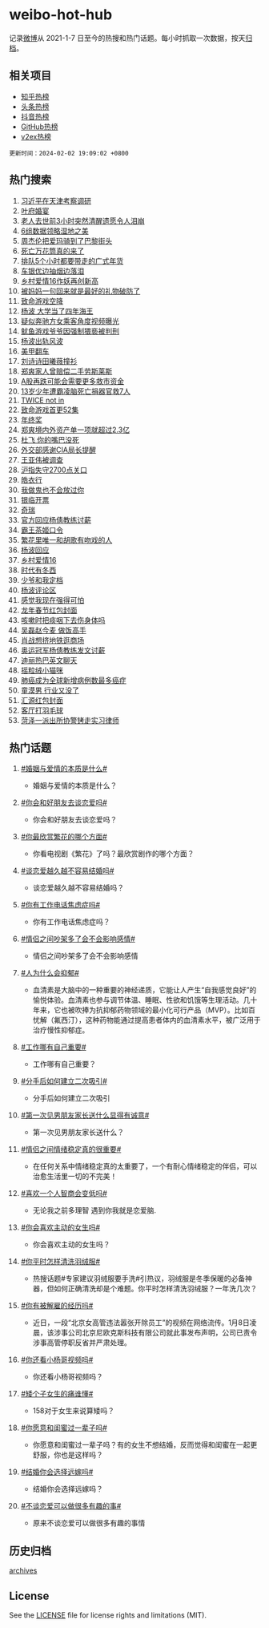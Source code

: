 # weibo-hot-hub

记录[微博](https://www.weibo.com)从 2021-1-7 日至今的热搜和热门话题。每小时抓取一次数据，按天[归档](archives)。

## 相关项目

- [知乎热榜](https://github.com/lonnyzhang423/zhihu-hot-hub)
- [头条热榜](https://github.com/lonnyzhang423/toutiao-hot-hub)
- [抖音热榜](https://github.com/lonnyzhang423/douyin-hot-hub)
- [GitHub热榜](https://github.com/lonnyzhang423/github-hot-hub)
- [v2ex热榜](https://github.com/lonnyzhang423/v2ex-hot-hub)


`更新时间：2024-02-02 19:09:02 +0800`

## 热门搜索

1. [习近平在天津考察调研](https://m.weibo.cn/search?containerid=100103type%3D1%26t%3D10%26q%3D%23%E4%B9%A0%E8%BF%91%E5%B9%B3%E5%9C%A8%E5%A4%A9%E6%B4%A5%E8%80%83%E5%AF%9F%E8%B0%83%E7%A0%94%23&stream_entry_id=51&isnewpage=1&extparam=seat%3D1%26filter_type%3Drealtimehot%26pos%3D0%26stream_entry_id%3D51%26cate%3D10103%26q%3D%2523%25E4%25B9%25A0%25E8%25BF%2591%25E5%25B9%25B3%25E5%259C%25A8%25E5%25A4%25A9%25E6%25B4%25A5%25E8%2580%2583%25E5%25AF%259F%25E8%25B0%2583%25E7%25A0%2594%2523%26dgr%3D0%26c_type%3D51%26display_time%3D1706872141%26pre_seqid%3D1706872141395028603132)
1. [叶府婚宴](https://m.weibo.cn/search?containerid=100103type%3D1%26t%3D10%26q%3D%E5%8F%B6%E5%BA%9C%E5%A9%9A%E5%AE%B4&stream_entry_id=31&isnewpage=1&extparam=seat%3D1%26filter_type%3Drealtimehot%26cate%3D5001%26stream_entry_id%3D31%26lcate%3D5001%26pos%3D0%26flag%3D1%26c_type%3D31%26band_rank%3D1%26q%3D%25E5%258F%25B6%25E5%25BA%259C%25E5%25A9%259A%25E5%25AE%25B4%26dgr%3D0%26realpos%3D1%26display_time%3D1706872141%26pre_seqid%3D1706872141395028603132)
1. [老人去世前3小时突然清醒遗愿令人泪崩](https://m.weibo.cn/search?containerid=100103type%3D1%26t%3D10%26q%3D%23%E8%80%81%E4%BA%BA%E5%8E%BB%E4%B8%96%E5%89%8D3%E5%B0%8F%E6%97%B6%E7%AA%81%E7%84%B6%E6%B8%85%E9%86%92%E9%81%97%E6%84%BF%E4%BB%A4%E4%BA%BA%E6%B3%AA%E5%B4%A9%23&stream_entry_id=31&isnewpage=1&extparam=seat%3D1%26filter_type%3Drealtimehot%26cate%3D5001%26stream_entry_id%3D31%26lcate%3D5001%26pos%3D1%26flag%3D32768%26c_type%3D31%26band_rank%3D2%26q%3D%2523%25E8%2580%2581%25E4%25BA%25BA%25E5%258E%25BB%25E4%25B8%2596%25E5%2589%258D3%25E5%25B0%258F%25E6%2597%25B6%25E7%25AA%2581%25E7%2584%25B6%25E6%25B8%2585%25E9%2586%2592%25E9%2581%2597%25E6%2584%25BF%25E4%25BB%25A4%25E4%25BA%25BA%25E6%25B3%25AA%25E5%25B4%25A9%2523%26dgr%3D0%26realpos%3D2%26display_time%3D1706872141%26pre_seqid%3D1706872141395028603132)
1. [6组数据领略湿地之美](https://m.weibo.cn/search?containerid=100103type%3D1%26t%3D10%26q%3D%236%E7%BB%84%E6%95%B0%E6%8D%AE%E9%A2%86%E7%95%A5%E6%B9%BF%E5%9C%B0%E4%B9%8B%E7%BE%8E%23&stream_entry_id=31&isnewpage=1&extparam=seat%3D1%26filter_type%3Drealtimehot%26cate%3D5001%26stream_entry_id%3D31%26lcate%3D5001%26pos%3D2%26flag%3D0%26c_type%3D31%26band_rank%3D3%26q%3D%25236%25E7%25BB%2584%25E6%2595%25B0%25E6%258D%25AE%25E9%25A2%2586%25E7%2595%25A5%25E6%25B9%25BF%25E5%259C%25B0%25E4%25B9%258B%25E7%25BE%258E%2523%26dgr%3D0%26realpos%3D3%26display_time%3D1706872141%26pre_seqid%3D1706872141395028603132)
1. [周杰伦把爱玛骑到了巴黎街头](https://m.weibo.cn/search?containerid=100103type%3D1%26t%3D10%26q%3D%23%E5%91%A8%E6%9D%B0%E4%BC%A6%E6%8A%8A%E7%88%B1%E7%8E%9B%E9%AA%91%E5%88%B0%E4%BA%86%E5%B7%B4%E9%BB%8E%E8%A1%97%E5%A4%B4%23&stream_entry_id=31&isnewpage=1&extparam=seat%3D1%26adid%3D222176%26topic_ad%3D1%26cate%3D5001%26is_ad_pos%3D1%26stream_entry_id%3D31%26lcate%3D5001%26pos%3D3%26filter_type%3Drealtimehot%26band_rank%3D4%26q%3D%2523%25E5%2591%25A8%25E6%259D%25B0%25E4%25BC%25A6%25E6%258A%258A%25E7%2588%25B1%25E7%258E%259B%25E9%25AA%2591%25E5%2588%25B0%25E4%25BA%2586%25E5%25B7%25B4%25E9%25BB%258E%25E8%25A1%2597%25E5%25A4%25B4%2523%26dgr%3D0%26c_type%3D31%26display_time%3D1706872141%26pre_seqid%3D1706872141395028603132)
1. [死亡万花筒真的来了](https://m.weibo.cn/search?containerid=100103type%3D1%26t%3D10%26q%3D%23%E6%AD%BB%E4%BA%A1%E4%B8%87%E8%8A%B1%E7%AD%92%E7%9C%9F%E7%9A%84%E6%9D%A5%E4%BA%86%23&stream_entry_id=31&isnewpage=1&extparam=seat%3D1%26filter_type%3Drealtimehot%26cate%3D5001%26stream_entry_id%3D31%26lcate%3D5001%26pos%3D4%26flag%3D1%26c_type%3D31%26band_rank%3D4%26q%3D%2523%25E6%25AD%25BB%25E4%25BA%25A1%25E4%25B8%2587%25E8%258A%25B1%25E7%25AD%2592%25E7%259C%259F%25E7%259A%2584%25E6%259D%25A5%25E4%25BA%2586%2523%26dgr%3D0%26realpos%3D4%26display_time%3D1706872141%26pre_seqid%3D1706872141395028603132)
1. [排队5个小时都要带走的广式年货](https://m.weibo.cn/search?containerid=100103type%3D1%26t%3D10%26q%3D%23%E6%8E%92%E9%98%9F5%E4%B8%AA%E5%B0%8F%E6%97%B6%E9%83%BD%E8%A6%81%E5%B8%A6%E8%B5%B0%E7%9A%84%E5%B9%BF%E5%BC%8F%E5%B9%B4%E8%B4%A7%23&stream_entry_id=31&isnewpage=1&extparam=seat%3D1%26filter_type%3Drealtimehot%26cate%3D5001%26stream_entry_id%3D31%26lcate%3D5001%26pos%3D5%26flag%3D32768%26c_type%3D31%26band_rank%3D5%26q%3D%2523%25E6%258E%2592%25E9%2598%259F5%25E4%25B8%25AA%25E5%25B0%258F%25E6%2597%25B6%25E9%2583%25BD%25E8%25A6%2581%25E5%25B8%25A6%25E8%25B5%25B0%25E7%259A%2584%25E5%25B9%25BF%25E5%25BC%258F%25E5%25B9%25B4%25E8%25B4%25A7%2523%26dgr%3D0%26realpos%3D5%26display_time%3D1706872141%26pre_seqid%3D1706872141395028603132)
1. [车银优边抽烟边落泪](https://m.weibo.cn/search?containerid=100103type%3D1%26t%3D10%26q%3D%23%E8%BD%A6%E9%93%B6%E4%BC%98%E8%BE%B9%E6%8A%BD%E7%83%9F%E8%BE%B9%E8%90%BD%E6%B3%AA%23&stream_entry_id=31&isnewpage=1&extparam=seat%3D1%26filter_type%3Drealtimehot%26cate%3D5001%26stream_entry_id%3D31%26lcate%3D5001%26pos%3D6%26flag%3D2%26c_type%3D31%26band_rank%3D6%26q%3D%2523%25E8%25BD%25A6%25E9%2593%25B6%25E4%25BC%2598%25E8%25BE%25B9%25E6%258A%25BD%25E7%2583%259F%25E8%25BE%25B9%25E8%2590%25BD%25E6%25B3%25AA%2523%26dgr%3D0%26realpos%3D6%26display_time%3D1706872141%26pre_seqid%3D1706872141395028603132)
1. [乡村爱情16作妖再创新高](https://m.weibo.cn/search?containerid=100103type%3D1%26t%3D10%26q%3D%23%E4%B9%A1%E6%9D%91%E7%88%B1%E6%83%8516%E4%BD%9C%E5%A6%96%E5%86%8D%E5%88%9B%E6%96%B0%E9%AB%98%23&stream_entry_id=31&isnewpage=1&extparam=seat%3D1%26adid%3D222067%26topic_ad%3D1%26cate%3D5001%26is_ad_pos%3D1%26stream_entry_id%3D31%26lcate%3D5001%26pos%3D7%26filter_type%3Drealtimehot%26band_rank%3D7%26q%3D%2523%25E4%25B9%25A1%25E6%259D%2591%25E7%2588%25B1%25E6%2583%258516%25E4%25BD%259C%25E5%25A6%2596%25E5%2586%258D%25E5%2588%259B%25E6%2596%25B0%25E9%25AB%2598%2523%26dgr%3D0%26c_type%3D31%26display_time%3D1706872141%26pre_seqid%3D1706872141395028603132)
1. [被妈妈一句回来就是最好的礼物破防了](https://m.weibo.cn/search?containerid=100103type%3D1%26t%3D10%26q%3D%23%E8%A2%AB%E5%A6%88%E5%A6%88%E4%B8%80%E5%8F%A5%E5%9B%9E%E6%9D%A5%E5%B0%B1%E6%98%AF%E6%9C%80%E5%A5%BD%E7%9A%84%E7%A4%BC%E7%89%A9%E7%A0%B4%E9%98%B2%E4%BA%86%23&stream_entry_id=31&isnewpage=1&extparam=seat%3D1%26filter_type%3Drealtimehot%26cate%3D5001%26stream_entry_id%3D31%26lcate%3D5001%26pos%3D8%26flag%3D32768%26c_type%3D31%26band_rank%3D7%26q%3D%2523%25E8%25A2%25AB%25E5%25A6%2588%25E5%25A6%2588%25E4%25B8%2580%25E5%258F%25A5%25E5%259B%259E%25E6%259D%25A5%25E5%25B0%25B1%25E6%2598%25AF%25E6%259C%2580%25E5%25A5%25BD%25E7%259A%2584%25E7%25A4%25BC%25E7%2589%25A9%25E7%25A0%25B4%25E9%2598%25B2%25E4%25BA%2586%2523%26dgr%3D0%26realpos%3D7%26display_time%3D1706872141%26pre_seqid%3D1706872141395028603132)
1. [致命游戏空降](https://m.weibo.cn/search?containerid=100103type%3D1%26t%3D10%26q%3D%23%E8%87%B4%E5%91%BD%E6%B8%B8%E6%88%8F%E7%A9%BA%E9%99%8D%23&stream_entry_id=31&isnewpage=1&extparam=seat%3D1%26filter_type%3Drealtimehot%26cate%3D5001%26stream_entry_id%3D31%26lcate%3D5001%26pos%3D9%26flag%3D1%26c_type%3D31%26band_rank%3D8%26q%3D%2523%25E8%2587%25B4%25E5%2591%25BD%25E6%25B8%25B8%25E6%2588%258F%25E7%25A9%25BA%25E9%2599%258D%2523%26dgr%3D0%26realpos%3D8%26display_time%3D1706872141%26pre_seqid%3D1706872141395028603132)
1. [杨波 大学当了四年海王](https://m.weibo.cn/search?containerid=100103type%3D1%26t%3D10%26q%3D%E6%9D%A8%E6%B3%A2+%E5%A4%A7%E5%AD%A6%E5%BD%93%E4%BA%86%E5%9B%9B%E5%B9%B4%E6%B5%B7%E7%8E%8B&stream_entry_id=31&isnewpage=1&extparam=seat%3D1%26filter_type%3Drealtimehot%26cate%3D5001%26stream_entry_id%3D31%26lcate%3D5001%26pos%3D10%26flag%3D2%26c_type%3D31%26band_rank%3D9%26q%3D%25E6%259D%25A8%25E6%25B3%25A2%2520%25E5%25A4%25A7%25E5%25AD%25A6%25E5%25BD%2593%25E4%25BA%2586%25E5%259B%259B%25E5%25B9%25B4%25E6%25B5%25B7%25E7%258E%258B%26dgr%3D0%26realpos%3D9%26display_time%3D1706872141%26pre_seqid%3D1706872141395028603132)
1. [疑似奔驰方女乘客角度视频曝光](https://m.weibo.cn/search?containerid=100103type%3D1%26t%3D10%26q%3D%23%E7%96%91%E4%BC%BC%E5%A5%94%E9%A9%B0%E6%96%B9%E5%A5%B3%E4%B9%98%E5%AE%A2%E8%A7%92%E5%BA%A6%E8%A7%86%E9%A2%91%E6%9B%9D%E5%85%89%23&stream_entry_id=31&isnewpage=1&extparam=seat%3D1%26filter_type%3Drealtimehot%26cate%3D5001%26stream_entry_id%3D31%26lcate%3D5001%26pos%3D11%26flag%3D0%26c_type%3D31%26band_rank%3D10%26q%3D%2523%25E7%2596%2591%25E4%25BC%25BC%25E5%25A5%2594%25E9%25A9%25B0%25E6%2596%25B9%25E5%25A5%25B3%25E4%25B9%2598%25E5%25AE%25A2%25E8%25A7%2592%25E5%25BA%25A6%25E8%25A7%2586%25E9%25A2%2591%25E6%259B%259D%25E5%2585%2589%2523%26dgr%3D0%26realpos%3D10%26display_time%3D1706872141%26pre_seqid%3D1706872141395028603132)
1. [鱿鱼游戏爷爷因强制猥亵被判刑](https://m.weibo.cn/search?containerid=100103type%3D1%26t%3D10%26q%3D%23%E9%B1%BF%E9%B1%BC%E6%B8%B8%E6%88%8F%E7%88%B7%E7%88%B7%E5%9B%A0%E5%BC%BA%E5%88%B6%E7%8C%A5%E4%BA%B5%E8%A2%AB%E5%88%A4%E5%88%91%23&stream_entry_id=31&isnewpage=1&extparam=seat%3D1%26filter_type%3Drealtimehot%26cate%3D5001%26stream_entry_id%3D31%26lcate%3D5001%26pos%3D12%26flag%3D1%26c_type%3D31%26band_rank%3D11%26q%3D%2523%25E9%25B1%25BF%25E9%25B1%25BC%25E6%25B8%25B8%25E6%2588%258F%25E7%2588%25B7%25E7%2588%25B7%25E5%259B%25A0%25E5%25BC%25BA%25E5%2588%25B6%25E7%258C%25A5%25E4%25BA%25B5%25E8%25A2%25AB%25E5%2588%25A4%25E5%2588%2591%2523%26dgr%3D0%26realpos%3D11%26display_time%3D1706872141%26pre_seqid%3D1706872141395028603132)
1. [杨波出轨风波](https://m.weibo.cn/search?containerid=100103type%3D1%26t%3D10%26q%3D%E6%9D%A8%E6%B3%A2%E5%87%BA%E8%BD%A8%E9%A3%8E%E6%B3%A2&stream_entry_id=31&isnewpage=1&extparam=seat%3D1%26filter_type%3Drealtimehot%26cate%3D5001%26stream_entry_id%3D31%26lcate%3D5001%26pos%3D13%26flag%3D0%26c_type%3D31%26band_rank%3D12%26q%3D%25E6%259D%25A8%25E6%25B3%25A2%25E5%2587%25BA%25E8%25BD%25A8%25E9%25A3%258E%25E6%25B3%25A2%26dgr%3D0%26realpos%3D12%26display_time%3D1706872141%26pre_seqid%3D1706872141395028603132)
1. [美甲翻车](https://m.weibo.cn/search?containerid=100103type%3D1%26t%3D10%26q%3D%E7%BE%8E%E7%94%B2%E7%BF%BB%E8%BD%A6&stream_entry_id=31&isnewpage=1&extparam=seat%3D1%26filter_type%3Drealtimehot%26cate%3D5001%26stream_entry_id%3D31%26lcate%3D5001%26pos%3D14%26flag%3D0%26c_type%3D31%26band_rank%3D13%26q%3D%25E7%25BE%258E%25E7%2594%25B2%25E7%25BF%25BB%25E8%25BD%25A6%26dgr%3D0%26realpos%3D13%26display_time%3D1706872141%26pre_seqid%3D1706872141395028603132)
1. [刘诗诗田曦薇撞衫](https://m.weibo.cn/search?containerid=100103type%3D1%26t%3D10%26q%3D%23%E5%88%98%E8%AF%97%E8%AF%97%E7%94%B0%E6%9B%A6%E8%96%87%E6%92%9E%E8%A1%AB%23&stream_entry_id=31&isnewpage=1&extparam=seat%3D1%26filter_type%3Drealtimehot%26cate%3D5001%26stream_entry_id%3D31%26lcate%3D5001%26pos%3D15%26flag%3D1%26c_type%3D31%26band_rank%3D14%26q%3D%2523%25E5%2588%2598%25E8%25AF%2597%25E8%25AF%2597%25E7%2594%25B0%25E6%259B%25A6%25E8%2596%2587%25E6%2592%259E%25E8%25A1%25AB%2523%26dgr%3D0%26realpos%3D14%26display_time%3D1706872141%26pre_seqid%3D1706872141395028603132)
1. [郑爽家人曾赔偿二手劳斯莱斯](https://m.weibo.cn/search?containerid=100103type%3D1%26t%3D10%26q%3D%23%E9%83%91%E7%88%BD%E5%AE%B6%E4%BA%BA%E6%9B%BE%E8%B5%94%E5%81%BF%E4%BA%8C%E6%89%8B%E5%8A%B3%E6%96%AF%E8%8E%B1%E6%96%AF%23&stream_entry_id=31&isnewpage=1&extparam=seat%3D1%26filter_type%3Drealtimehot%26cate%3D5001%26stream_entry_id%3D31%26lcate%3D5001%26pos%3D16%26flag%3D2%26c_type%3D31%26band_rank%3D15%26q%3D%2523%25E9%2583%2591%25E7%2588%25BD%25E5%25AE%25B6%25E4%25BA%25BA%25E6%259B%25BE%25E8%25B5%2594%25E5%2581%25BF%25E4%25BA%258C%25E6%2589%258B%25E5%258A%25B3%25E6%2596%25AF%25E8%258E%25B1%25E6%2596%25AF%2523%26dgr%3D0%26realpos%3D15%26display_time%3D1706872141%26pre_seqid%3D1706872141395028603132)
1. [A股再跌可能会需要更多救市资金](https://m.weibo.cn/search?containerid=100103type%3D1%26t%3D10%26q%3D%23A%E8%82%A1%E5%86%8D%E8%B7%8C%E5%8F%AF%E8%83%BD%E4%BC%9A%E9%9C%80%E8%A6%81%E6%9B%B4%E5%A4%9A%E6%95%91%E5%B8%82%E8%B5%84%E9%87%91%23&stream_entry_id=31&isnewpage=1&extparam=seat%3D1%26filter_type%3Drealtimehot%26cate%3D5001%26stream_entry_id%3D31%26lcate%3D5001%26pos%3D17%26flag%3D0%26c_type%3D31%26band_rank%3D16%26q%3D%2523A%25E8%2582%25A1%25E5%2586%258D%25E8%25B7%258C%25E5%258F%25AF%25E8%2583%25BD%25E4%25BC%259A%25E9%259C%2580%25E8%25A6%2581%25E6%259B%25B4%25E5%25A4%259A%25E6%2595%2591%25E5%25B8%2582%25E8%25B5%2584%25E9%2587%2591%2523%26dgr%3D0%26realpos%3D16%26display_time%3D1706872141%26pre_seqid%3D1706872141395028603132)
1. [13岁少年遭霸凌脑死亡捐器官救7人](https://m.weibo.cn/search?containerid=100103type%3D1%26t%3D10%26q%3D%2313%E5%B2%81%E5%B0%91%E5%B9%B4%E9%81%AD%E9%9C%B8%E5%87%8C%E8%84%91%E6%AD%BB%E4%BA%A1%E6%8D%90%E5%99%A8%E5%AE%98%E6%95%917%E4%BA%BA%23&stream_entry_id=31&isnewpage=1&extparam=seat%3D1%26filter_type%3Drealtimehot%26cate%3D5001%26stream_entry_id%3D31%26lcate%3D5001%26pos%3D18%26flag%3D1%26c_type%3D31%26band_rank%3D17%26q%3D%252313%25E5%25B2%2581%25E5%25B0%2591%25E5%25B9%25B4%25E9%2581%25AD%25E9%259C%25B8%25E5%2587%258C%25E8%2584%2591%25E6%25AD%25BB%25E4%25BA%25A1%25E6%258D%2590%25E5%2599%25A8%25E5%25AE%2598%25E6%2595%25917%25E4%25BA%25BA%2523%26dgr%3D0%26realpos%3D17%26display_time%3D1706872141%26pre_seqid%3D1706872141395028603132)
1. [TWICE not in](https://m.weibo.cn/search?containerid=100103type%3D1%26t%3D10%26q%3DTWICE+not+in&stream_entry_id=31&isnewpage=1&extparam=seat%3D1%26filter_type%3Drealtimehot%26cate%3D5001%26stream_entry_id%3D31%26lcate%3D5001%26pos%3D19%26flag%3D1%26c_type%3D31%26band_rank%3D18%26q%3DTWICE%2520not%2520in%26dgr%3D0%26realpos%3D18%26display_time%3D1706872141%26pre_seqid%3D1706872141395028603132)
1. [致命游戏首更52集](https://m.weibo.cn/search?containerid=100103type%3D1%26t%3D10%26q%3D%23%E8%87%B4%E5%91%BD%E6%B8%B8%E6%88%8F%E9%A6%96%E6%9B%B452%E9%9B%86%23&stream_entry_id=31&isnewpage=1&extparam=seat%3D1%26filter_type%3Drealtimehot%26cate%3D5001%26stream_entry_id%3D31%26lcate%3D5001%26pos%3D20%26flag%3D1%26c_type%3D31%26band_rank%3D19%26q%3D%2523%25E8%2587%25B4%25E5%2591%25BD%25E6%25B8%25B8%25E6%2588%258F%25E9%25A6%2596%25E6%259B%25B452%25E9%259B%2586%2523%26dgr%3D0%26realpos%3D19%26display_time%3D1706872141%26pre_seqid%3D1706872141395028603132)
1. [年终奖](https://m.weibo.cn/search?containerid=100103type%3D1%26t%3D10%26q%3D%E5%B9%B4%E7%BB%88%E5%A5%96&stream_entry_id=31&isnewpage=1&extparam=seat%3D1%26filter_type%3Drealtimehot%26cate%3D5001%26stream_entry_id%3D31%26lcate%3D5001%26pos%3D21%26flag%3D0%26c_type%3D31%26band_rank%3D20%26q%3D%25E5%25B9%25B4%25E7%25BB%2588%25E5%25A5%2596%26dgr%3D0%26realpos%3D20%26display_time%3D1706872141%26pre_seqid%3D1706872141395028603132)
1. [郑爽境内外资产单一项就超过2.3亿](https://m.weibo.cn/search?containerid=100103type%3D1%26t%3D10%26q%3D%23%E9%83%91%E7%88%BD%E5%A2%83%E5%86%85%E5%A4%96%E8%B5%84%E4%BA%A7%E5%8D%95%E4%B8%80%E9%A1%B9%E5%B0%B1%E8%B6%85%E8%BF%872.3%E4%BA%BF%23&stream_entry_id=31&isnewpage=1&extparam=seat%3D1%26filter_type%3Drealtimehot%26cate%3D5001%26stream_entry_id%3D31%26lcate%3D5001%26pos%3D22%26flag%3D2%26c_type%3D31%26band_rank%3D21%26q%3D%2523%25E9%2583%2591%25E7%2588%25BD%25E5%25A2%2583%25E5%2586%2585%25E5%25A4%2596%25E8%25B5%2584%25E4%25BA%25A7%25E5%258D%2595%25E4%25B8%2580%25E9%25A1%25B9%25E5%25B0%25B1%25E8%25B6%2585%25E8%25BF%25872.3%25E4%25BA%25BF%2523%26dgr%3D0%26realpos%3D21%26display_time%3D1706872141%26pre_seqid%3D1706872141395028603132)
1. [杜飞 你的嘴巴没死](https://m.weibo.cn/search?containerid=100103type%3D1%26t%3D10%26q%3D%E6%9D%9C%E9%A3%9E+%E4%BD%A0%E7%9A%84%E5%98%B4%E5%B7%B4%E6%B2%A1%E6%AD%BB&stream_entry_id=31&isnewpage=1&extparam=seat%3D1%26filter_type%3Drealtimehot%26cate%3D5001%26stream_entry_id%3D31%26lcate%3D5001%26pos%3D23%26flag%3D0%26c_type%3D31%26band_rank%3D22%26q%3D%25E6%259D%259C%25E9%25A3%259E%2520%25E4%25BD%25A0%25E7%259A%2584%25E5%2598%25B4%25E5%25B7%25B4%25E6%25B2%25A1%25E6%25AD%25BB%26dgr%3D0%26realpos%3D22%26display_time%3D1706872141%26pre_seqid%3D1706872141395028603132)
1. [外交部感谢CIA局长提醒](https://m.weibo.cn/search?containerid=100103type%3D1%26t%3D10%26q%3D%23%E5%A4%96%E4%BA%A4%E9%83%A8%E6%84%9F%E8%B0%A2CIA%E5%B1%80%E9%95%BF%E6%8F%90%E9%86%92%23&stream_entry_id=31&isnewpage=1&extparam=seat%3D1%26filter_type%3Drealtimehot%26cate%3D5001%26stream_entry_id%3D31%26lcate%3D5001%26pos%3D24%26flag%3D0%26c_type%3D31%26band_rank%3D23%26q%3D%2523%25E5%25A4%2596%25E4%25BA%25A4%25E9%2583%25A8%25E6%2584%259F%25E8%25B0%25A2CIA%25E5%25B1%2580%25E9%2595%25BF%25E6%258F%2590%25E9%2586%2592%2523%26dgr%3D0%26realpos%3D23%26display_time%3D1706872141%26pre_seqid%3D1706872141395028603132)
1. [王亚伟被调查](https://m.weibo.cn/search?containerid=100103type%3D1%26t%3D10%26q%3D%23%E7%8E%8B%E4%BA%9A%E4%BC%9F%E8%A2%AB%E8%B0%83%E6%9F%A5%23&stream_entry_id=31&isnewpage=1&extparam=seat%3D1%26filter_type%3Drealtimehot%26cate%3D5001%26stream_entry_id%3D31%26lcate%3D5001%26pos%3D25%26flag%3D1%26c_type%3D31%26band_rank%3D24%26q%3D%2523%25E7%258E%258B%25E4%25BA%259A%25E4%25BC%259F%25E8%25A2%25AB%25E8%25B0%2583%25E6%259F%25A5%2523%26dgr%3D0%26realpos%3D24%26display_time%3D1706872141%26pre_seqid%3D1706872141395028603132)
1. [沪指失守2700点关口](https://m.weibo.cn/search?containerid=100103type%3D1%26t%3D10%26q%3D%23%E6%B2%AA%E6%8C%87%E5%A4%B1%E5%AE%882700%E7%82%B9%E5%85%B3%E5%8F%A3%23&stream_entry_id=31&isnewpage=1&extparam=seat%3D1%26filter_type%3Drealtimehot%26cate%3D5001%26stream_entry_id%3D31%26lcate%3D5001%26pos%3D26%26flag%3D0%26c_type%3D31%26band_rank%3D25%26q%3D%2523%25E6%25B2%25AA%25E6%258C%2587%25E5%25A4%25B1%25E5%25AE%25882700%25E7%2582%25B9%25E5%2585%25B3%25E5%258F%25A3%2523%26dgr%3D0%26realpos%3D25%26display_time%3D1706872141%26pre_seqid%3D1706872141395028603132)
1. [皓衣行](https://m.weibo.cn/search?containerid=100103type%3D1%26t%3D10%26q%3D%E7%9A%93%E8%A1%A3%E8%A1%8C&stream_entry_id=31&isnewpage=1&extparam=seat%3D1%26filter_type%3Drealtimehot%26cate%3D5001%26stream_entry_id%3D31%26lcate%3D5001%26pos%3D27%26flag%3D1%26c_type%3D31%26band_rank%3D26%26q%3D%25E7%259A%2593%25E8%25A1%25A3%25E8%25A1%258C%26dgr%3D0%26realpos%3D26%26display_time%3D1706872141%26pre_seqid%3D1706872141395028603132)
1. [我做鬼也不会放过你](https://m.weibo.cn/search?containerid=100103type%3D1%26t%3D10%26q%3D%E6%88%91%E5%81%9A%E9%AC%BC%E4%B9%9F%E4%B8%8D%E4%BC%9A%E6%94%BE%E8%BF%87%E4%BD%A0&stream_entry_id=31&isnewpage=1&extparam=seat%3D1%26filter_type%3Drealtimehot%26cate%3D5001%26stream_entry_id%3D31%26lcate%3D5001%26pos%3D28%26flag%3D0%26c_type%3D31%26band_rank%3D27%26q%3D%25E6%2588%2591%25E5%2581%259A%25E9%25AC%25BC%25E4%25B9%259F%25E4%25B8%258D%25E4%25BC%259A%25E6%2594%25BE%25E8%25BF%2587%25E4%25BD%25A0%26dgr%3D0%26realpos%3D27%26display_time%3D1706872141%26pre_seqid%3D1706872141395028603132)
1. [银临开票](https://m.weibo.cn/search?containerid=100103type%3D1%26t%3D10%26q%3D%E9%93%B6%E4%B8%B4%E5%BC%80%E7%A5%A8&stream_entry_id=31&isnewpage=1&extparam=seat%3D1%26filter_type%3Drealtimehot%26cate%3D5001%26stream_entry_id%3D31%26lcate%3D5001%26pos%3D29%26flag%3D1%26c_type%3D31%26band_rank%3D28%26q%3D%25E9%2593%25B6%25E4%25B8%25B4%25E5%25BC%2580%25E7%25A5%25A8%26dgr%3D0%26realpos%3D28%26display_time%3D1706872141%26pre_seqid%3D1706872141395028603132)
1. [奇瑞](https://m.weibo.cn/search?containerid=100103type%3D1%26t%3D10%26q%3D%E5%A5%87%E7%91%9E&stream_entry_id=31&isnewpage=1&extparam=seat%3D1%26filter_type%3Drealtimehot%26cate%3D5001%26stream_entry_id%3D31%26lcate%3D5001%26pos%3D30%26flag%3D0%26c_type%3D31%26band_rank%3D29%26q%3D%25E5%25A5%2587%25E7%2591%259E%26dgr%3D0%26realpos%3D29%26display_time%3D1706872141%26pre_seqid%3D1706872141395028603132)
1. [官方回应杨倩教练讨薪](https://m.weibo.cn/search?containerid=100103type%3D1%26t%3D10%26q%3D%23%E5%AE%98%E6%96%B9%E5%9B%9E%E5%BA%94%E6%9D%A8%E5%80%A9%E6%95%99%E7%BB%83%E8%AE%A8%E8%96%AA%23&stream_entry_id=31&isnewpage=1&extparam=seat%3D1%26filter_type%3Drealtimehot%26cate%3D5001%26stream_entry_id%3D31%26lcate%3D5001%26pos%3D31%26flag%3D0%26c_type%3D31%26band_rank%3D30%26q%3D%2523%25E5%25AE%2598%25E6%2596%25B9%25E5%259B%259E%25E5%25BA%2594%25E6%259D%25A8%25E5%2580%25A9%25E6%2595%2599%25E7%25BB%2583%25E8%25AE%25A8%25E8%2596%25AA%2523%26dgr%3D0%26realpos%3D30%26display_time%3D1706872141%26pre_seqid%3D1706872141395028603132)
1. [霸王茶姬口令](https://m.weibo.cn/search?containerid=100103type%3D1%26t%3D10%26q%3D%E9%9C%B8%E7%8E%8B%E8%8C%B6%E5%A7%AC%E5%8F%A3%E4%BB%A4&stream_entry_id=31&isnewpage=1&extparam=seat%3D1%26filter_type%3Drealtimehot%26cate%3D5001%26stream_entry_id%3D31%26lcate%3D5001%26pos%3D32%26flag%3D1%26c_type%3D31%26band_rank%3D31%26q%3D%25E9%259C%25B8%25E7%258E%258B%25E8%258C%25B6%25E5%25A7%25AC%25E5%258F%25A3%25E4%25BB%25A4%26dgr%3D0%26realpos%3D31%26display_time%3D1706872141%26pre_seqid%3D1706872141395028603132)
1. [繁花里唯一和胡歌有吻戏的人](https://m.weibo.cn/search?containerid=100103type%3D1%26t%3D10%26q%3D%23%E7%B9%81%E8%8A%B1%E9%87%8C%E5%94%AF%E4%B8%80%E5%92%8C%E8%83%A1%E6%AD%8C%E6%9C%89%E5%90%BB%E6%88%8F%E7%9A%84%E4%BA%BA%23&stream_entry_id=31&isnewpage=1&extparam=seat%3D1%26filter_type%3Drealtimehot%26cate%3D5001%26stream_entry_id%3D31%26lcate%3D5001%26pos%3D33%26flag%3D1%26c_type%3D31%26band_rank%3D32%26q%3D%2523%25E7%25B9%2581%25E8%258A%25B1%25E9%2587%258C%25E5%2594%25AF%25E4%25B8%2580%25E5%2592%258C%25E8%2583%25A1%25E6%25AD%258C%25E6%259C%2589%25E5%2590%25BB%25E6%2588%258F%25E7%259A%2584%25E4%25BA%25BA%2523%26dgr%3D0%26realpos%3D32%26display_time%3D1706872141%26pre_seqid%3D1706872141395028603132)
1. [杨波回应](https://m.weibo.cn/search?containerid=100103type%3D1%26t%3D10%26q%3D%23%E6%9D%A8%E6%B3%A2%E5%9B%9E%E5%BA%94%23&stream_entry_id=31&isnewpage=1&extparam=seat%3D1%26filter_type%3Drealtimehot%26cate%3D5001%26stream_entry_id%3D31%26lcate%3D5001%26pos%3D34%26flag%3D0%26c_type%3D31%26band_rank%3D33%26q%3D%2523%25E6%259D%25A8%25E6%25B3%25A2%25E5%259B%259E%25E5%25BA%2594%2523%26dgr%3D0%26realpos%3D33%26display_time%3D1706872141%26pre_seqid%3D1706872141395028603132)
1. [乡村爱情16](https://m.weibo.cn/search?containerid=100103type%3D1%26t%3D10%26q%3D%E4%B9%A1%E6%9D%91%E7%88%B1%E6%83%8516&stream_entry_id=31&isnewpage=1&extparam=seat%3D1%26filter_type%3Drealtimehot%26cate%3D5001%26stream_entry_id%3D31%26lcate%3D5001%26pos%3D35%26flag%3D1%26c_type%3D31%26band_rank%3D34%26q%3D%25E4%25B9%25A1%25E6%259D%2591%25E7%2588%25B1%25E6%2583%258516%26dgr%3D0%26realpos%3D34%26display_time%3D1706872141%26pre_seqid%3D1706872141395028603132)
1. [时代有冬西](https://m.weibo.cn/search?containerid=100103type%3D1%26t%3D10%26q%3D%E6%97%B6%E4%BB%A3%E6%9C%89%E5%86%AC%E8%A5%BF&stream_entry_id=31&isnewpage=1&extparam=seat%3D1%26filter_type%3Drealtimehot%26cate%3D5001%26stream_entry_id%3D31%26lcate%3D5001%26pos%3D36%26flag%3D1%26c_type%3D31%26band_rank%3D35%26q%3D%25E6%2597%25B6%25E4%25BB%25A3%25E6%259C%2589%25E5%2586%25AC%25E8%25A5%25BF%26dgr%3D0%26realpos%3D35%26display_time%3D1706872141%26pre_seqid%3D1706872141395028603132)
1. [少爷和我定档](https://m.weibo.cn/search?containerid=100103type%3D1%26t%3D10%26q%3D%23%E5%B0%91%E7%88%B7%E5%92%8C%E6%88%91%E5%AE%9A%E6%A1%A3%23&stream_entry_id=31&isnewpage=1&extparam=seat%3D1%26filter_type%3Drealtimehot%26cate%3D5001%26stream_entry_id%3D31%26lcate%3D5001%26pos%3D37%26flag%3D0%26c_type%3D31%26band_rank%3D36%26q%3D%2523%25E5%25B0%2591%25E7%2588%25B7%25E5%2592%258C%25E6%2588%2591%25E5%25AE%259A%25E6%25A1%25A3%2523%26dgr%3D0%26realpos%3D36%26display_time%3D1706872141%26pre_seqid%3D1706872141395028603132)
1. [杨波评论区](https://m.weibo.cn/search?containerid=100103type%3D1%26t%3D10%26q%3D%23%E6%9D%A8%E6%B3%A2%E8%AF%84%E8%AE%BA%E5%8C%BA%23&stream_entry_id=31&isnewpage=1&extparam=seat%3D1%26filter_type%3Drealtimehot%26cate%3D5001%26stream_entry_id%3D31%26lcate%3D5001%26pos%3D38%26flag%3D0%26c_type%3D31%26band_rank%3D37%26q%3D%2523%25E6%259D%25A8%25E6%25B3%25A2%25E8%25AF%2584%25E8%25AE%25BA%25E5%258C%25BA%2523%26dgr%3D0%26realpos%3D37%26display_time%3D1706872141%26pre_seqid%3D1706872141395028603132)
1. [感觉我现在强得可怕](https://m.weibo.cn/search?containerid=100103type%3D1%26t%3D10%26q%3D%E6%84%9F%E8%A7%89%E6%88%91%E7%8E%B0%E5%9C%A8%E5%BC%BA%E5%BE%97%E5%8F%AF%E6%80%95&stream_entry_id=31&isnewpage=1&extparam=seat%3D1%26filter_type%3Drealtimehot%26cate%3D5001%26stream_entry_id%3D31%26lcate%3D5001%26pos%3D39%26flag%3D1%26c_type%3D31%26band_rank%3D38%26q%3D%25E6%2584%259F%25E8%25A7%2589%25E6%2588%2591%25E7%258E%25B0%25E5%259C%25A8%25E5%25BC%25BA%25E5%25BE%2597%25E5%258F%25AF%25E6%2580%2595%26dgr%3D0%26realpos%3D38%26display_time%3D1706872141%26pre_seqid%3D1706872141395028603132)
1. [龙年春节红包封面](https://m.weibo.cn/search?containerid=100103type%3D1%26t%3D10%26q%3D%23%E9%BE%99%E5%B9%B4%E6%98%A5%E8%8A%82%E7%BA%A2%E5%8C%85%E5%B0%81%E9%9D%A2%23&stream_entry_id=31&isnewpage=1&extparam=seat%3D1%26filter_type%3Drealtimehot%26cate%3D5001%26stream_entry_id%3D31%26lcate%3D5001%26pos%3D40%26flag%3D1%26c_type%3D31%26band_rank%3D39%26q%3D%2523%25E9%25BE%2599%25E5%25B9%25B4%25E6%2598%25A5%25E8%258A%2582%25E7%25BA%25A2%25E5%258C%2585%25E5%25B0%2581%25E9%259D%25A2%2523%26dgr%3D0%26realpos%3D39%26display_time%3D1706872141%26pre_seqid%3D1706872141395028603132)
1. [咳嗽时把痰咽下去伤身体吗](https://m.weibo.cn/search?containerid=100103type%3D1%26t%3D10%26q%3D%E5%92%B3%E5%97%BD%E6%97%B6%E6%8A%8A%E7%97%B0%E5%92%BD%E4%B8%8B%E5%8E%BB%E4%BC%A4%E8%BA%AB%E4%BD%93%E5%90%97&stream_entry_id=31&isnewpage=1&extparam=seat%3D1%26filter_type%3Drealtimehot%26cate%3D5001%26stream_entry_id%3D31%26lcate%3D5001%26pos%3D41%26flag%3D0%26c_type%3D31%26band_rank%3D40%26q%3D%25E5%2592%25B3%25E5%2597%25BD%25E6%2597%25B6%25E6%258A%258A%25E7%2597%25B0%25E5%2592%25BD%25E4%25B8%258B%25E5%258E%25BB%25E4%25BC%25A4%25E8%25BA%25AB%25E4%25BD%2593%25E5%2590%2597%26dgr%3D0%26realpos%3D40%26display_time%3D1706872141%26pre_seqid%3D1706872141395028603132)
1. [吴磊赵今麦 做饭高手](https://m.weibo.cn/search?containerid=100103type%3D1%26t%3D10%26q%3D%E5%90%B4%E7%A3%8A%E8%B5%B5%E4%BB%8A%E9%BA%A6+%E5%81%9A%E9%A5%AD%E9%AB%98%E6%89%8B&stream_entry_id=31&isnewpage=1&extparam=seat%3D1%26filter_type%3Drealtimehot%26cate%3D5001%26stream_entry_id%3D31%26lcate%3D5001%26pos%3D42%26flag%3D1%26c_type%3D31%26band_rank%3D41%26q%3D%25E5%2590%25B4%25E7%25A3%258A%25E8%25B5%25B5%25E4%25BB%258A%25E9%25BA%25A6%2520%25E5%2581%259A%25E9%25A5%25AD%25E9%25AB%2598%25E6%2589%258B%26dgr%3D0%26realpos%3D41%26display_time%3D1706872141%26pre_seqid%3D1706872141395028603132)
1. [肖战想挤地铁逛商场](https://m.weibo.cn/search?containerid=100103type%3D1%26t%3D10%26q%3D%23%E8%82%96%E6%88%98%E6%83%B3%E6%8C%A4%E5%9C%B0%E9%93%81%E9%80%9B%E5%95%86%E5%9C%BA%23&stream_entry_id=31&isnewpage=1&extparam=seat%3D1%26filter_type%3Drealtimehot%26cate%3D5001%26stream_entry_id%3D31%26lcate%3D5001%26pos%3D43%26flag%3D0%26c_type%3D31%26band_rank%3D42%26q%3D%2523%25E8%2582%2596%25E6%2588%2598%25E6%2583%25B3%25E6%258C%25A4%25E5%259C%25B0%25E9%2593%2581%25E9%2580%259B%25E5%2595%2586%25E5%259C%25BA%2523%26dgr%3D0%26realpos%3D42%26display_time%3D1706872141%26pre_seqid%3D1706872141395028603132)
1. [奥运冠军杨倩教练发文讨薪](https://m.weibo.cn/search?containerid=100103type%3D1%26t%3D10%26q%3D%23%E5%A5%A5%E8%BF%90%E5%86%A0%E5%86%9B%E6%9D%A8%E5%80%A9%E6%95%99%E7%BB%83%E5%8F%91%E6%96%87%E8%AE%A8%E8%96%AA%23&stream_entry_id=31&isnewpage=1&extparam=seat%3D1%26filter_type%3Drealtimehot%26cate%3D5001%26stream_entry_id%3D31%26lcate%3D5001%26pos%3D44%26flag%3D0%26c_type%3D31%26band_rank%3D43%26q%3D%2523%25E5%25A5%25A5%25E8%25BF%2590%25E5%2586%25A0%25E5%2586%259B%25E6%259D%25A8%25E5%2580%25A9%25E6%2595%2599%25E7%25BB%2583%25E5%258F%2591%25E6%2596%2587%25E8%25AE%25A8%25E8%2596%25AA%2523%26dgr%3D0%26realpos%3D43%26display_time%3D1706872141%26pre_seqid%3D1706872141395028603132)
1. [迪丽热巴英文聊天](https://m.weibo.cn/search?containerid=100103type%3D1%26t%3D10%26q%3D%23%E8%BF%AA%E4%B8%BD%E7%83%AD%E5%B7%B4%E8%8B%B1%E6%96%87%E8%81%8A%E5%A4%A9%23&stream_entry_id=31&isnewpage=1&extparam=seat%3D1%26filter_type%3Drealtimehot%26cate%3D5001%26stream_entry_id%3D31%26lcate%3D5001%26pos%3D45%26flag%3D0%26c_type%3D31%26band_rank%3D44%26q%3D%2523%25E8%25BF%25AA%25E4%25B8%25BD%25E7%2583%25AD%25E5%25B7%25B4%25E8%258B%25B1%25E6%2596%2587%25E8%2581%258A%25E5%25A4%25A9%2523%26dgr%3D0%26realpos%3D44%26display_time%3D1706872141%26pre_seqid%3D1706872141395028603132)
1. [摇粒绒小猫咪](https://m.weibo.cn/search?containerid=100103type%3D1%26t%3D10%26q%3D%E6%91%87%E7%B2%92%E7%BB%92%E5%B0%8F%E7%8C%AB%E5%92%AA&stream_entry_id=31&isnewpage=1&extparam=seat%3D1%26filter_type%3Drealtimehot%26cate%3D5001%26stream_entry_id%3D31%26lcate%3D5001%26pos%3D46%26flag%3D1%26c_type%3D31%26band_rank%3D45%26q%3D%25E6%2591%2587%25E7%25B2%2592%25E7%25BB%2592%25E5%25B0%258F%25E7%258C%25AB%25E5%2592%25AA%26dgr%3D0%26realpos%3D45%26display_time%3D1706872141%26pre_seqid%3D1706872141395028603132)
1. [肺癌成为全球新增病例数最多癌症](https://m.weibo.cn/search?containerid=100103type%3D1%26t%3D10%26q%3D%23%E8%82%BA%E7%99%8C%E6%88%90%E4%B8%BA%E5%85%A8%E7%90%83%E6%96%B0%E5%A2%9E%E7%97%85%E4%BE%8B%E6%95%B0%E6%9C%80%E5%A4%9A%E7%99%8C%E7%97%87%23&stream_entry_id=31&isnewpage=1&extparam=seat%3D1%26filter_type%3Drealtimehot%26cate%3D5001%26stream_entry_id%3D31%26lcate%3D5001%26pos%3D47%26flag%3D1%26c_type%3D31%26band_rank%3D46%26q%3D%2523%25E8%2582%25BA%25E7%2599%258C%25E6%2588%2590%25E4%25B8%25BA%25E5%2585%25A8%25E7%2590%2583%25E6%2596%25B0%25E5%25A2%259E%25E7%2597%2585%25E4%25BE%258B%25E6%2595%25B0%25E6%259C%2580%25E5%25A4%259A%25E7%2599%258C%25E7%2597%2587%2523%26dgr%3D0%26realpos%3D46%26display_time%3D1706872141%26pre_seqid%3D1706872141395028603132)
1. [童漠男 行业又没了](https://m.weibo.cn/search?containerid=100103type%3D1%26t%3D10%26q%3D%E7%AB%A5%E6%BC%A0%E7%94%B7+%E8%A1%8C%E4%B8%9A%E5%8F%88%E6%B2%A1%E4%BA%86&stream_entry_id=31&isnewpage=1&extparam=seat%3D1%26filter_type%3Drealtimehot%26cate%3D5001%26stream_entry_id%3D31%26lcate%3D5001%26pos%3D48%26flag%3D0%26c_type%3D31%26band_rank%3D47%26q%3D%25E7%25AB%25A5%25E6%25BC%25A0%25E7%2594%25B7%2520%25E8%25A1%258C%25E4%25B8%259A%25E5%258F%2588%25E6%25B2%25A1%25E4%25BA%2586%26dgr%3D0%26realpos%3D47%26display_time%3D1706872141%26pre_seqid%3D1706872141395028603132)
1. [汇源红包封面](https://m.weibo.cn/search?containerid=100103type%3D1%26t%3D10%26q%3D%E6%B1%87%E6%BA%90%E7%BA%A2%E5%8C%85%E5%B0%81%E9%9D%A2&stream_entry_id=31&isnewpage=1&extparam=seat%3D1%26filter_type%3Drealtimehot%26cate%3D5001%26stream_entry_id%3D31%26lcate%3D5001%26pos%3D49%26flag%3D1%26c_type%3D31%26band_rank%3D48%26q%3D%25E6%25B1%2587%25E6%25BA%2590%25E7%25BA%25A2%25E5%258C%2585%25E5%25B0%2581%25E9%259D%25A2%26dgr%3D0%26realpos%3D48%26display_time%3D1706872141%26pre_seqid%3D1706872141395028603132)
1. [客厅打羽毛球](https://m.weibo.cn/search?containerid=100103type%3D1%26t%3D10%26q%3D%E5%AE%A2%E5%8E%85%E6%89%93%E7%BE%BD%E6%AF%9B%E7%90%83&stream_entry_id=31&isnewpage=1&extparam=seat%3D1%26filter_type%3Drealtimehot%26cate%3D5001%26stream_entry_id%3D31%26lcate%3D5001%26pos%3D50%26flag%3D1%26c_type%3D31%26band_rank%3D49%26q%3D%25E5%25AE%25A2%25E5%258E%2585%25E6%2589%2593%25E7%25BE%25BD%25E6%25AF%259B%25E7%2590%2583%26dgr%3D0%26realpos%3D49%26display_time%3D1706872141%26pre_seqid%3D1706872141395028603132)
1. [菏泽一派出所协警铐走实习律师](https://m.weibo.cn/search?containerid=100103type%3D1%26t%3D10%26q%3D%23%E8%8F%8F%E6%B3%BD%E4%B8%80%E6%B4%BE%E5%87%BA%E6%89%80%E5%8D%8F%E8%AD%A6%E9%93%90%E8%B5%B0%E5%AE%9E%E4%B9%A0%E5%BE%8B%E5%B8%88%23&stream_entry_id=31&isnewpage=1&extparam=seat%3D1%26filter_type%3Drealtimehot%26cate%3D5001%26stream_entry_id%3D31%26lcate%3D5001%26pos%3D51%26flag%3D1%26c_type%3D31%26band_rank%3D50%26q%3D%2523%25E8%258F%258F%25E6%25B3%25BD%25E4%25B8%2580%25E6%25B4%25BE%25E5%2587%25BA%25E6%2589%2580%25E5%258D%258F%25E8%25AD%25A6%25E9%2593%2590%25E8%25B5%25B0%25E5%25AE%259E%25E4%25B9%25A0%25E5%25BE%258B%25E5%25B8%2588%2523%26dgr%3D0%26realpos%3D50%26display_time%3D1706872141%26pre_seqid%3D1706872141395028603132)

## 热门话题

1. [#婚姻与爱情的本质是什么#](https://m.weibo.cn/search?containerid=231522type%3D1%26t%3D10%26q%3D%23%E5%A9%9A%E5%A7%BB%E4%B8%8E%E7%88%B1%E6%83%85%E7%9A%84%E6%9C%AC%E8%B4%A8%E6%98%AF%E4%BB%80%E4%B9%88%23&stream_entry_id=128&isnewpage=1&extparam=seat%3D1%26lcate%3D5004%26pos%3D1-0-0%26c_type%3D128%26cate%3D5004%26dgr%3D0%26unitid%3D1704881162756%26display_time%3D1706872142%26pre_seqid%3D17068721423180711417)
    - 婚姻与爱情的本质是什么？

1. [#你会和好朋友去谈恋爱吗#](https://m.weibo.cn/search?containerid=231522type%3D1%26t%3D10%26q%3D%23%E4%BD%A0%E4%BC%9A%E5%92%8C%E5%A5%BD%E6%9C%8B%E5%8F%8B%E5%8E%BB%E8%B0%88%E6%81%8B%E7%88%B1%E5%90%97%23&stream_entry_id=128&isnewpage=1&extparam=seat%3D1%26lcate%3D5004%26pos%3D1-0-1%26c_type%3D128%26cate%3D5004%26dgr%3D0%26unitid%3D1704849959446%26display_time%3D1706872142%26pre_seqid%3D17068721423180711417)
    - 你会和好朋友去谈恋爱吗？

1. [#你最欣赏繁花的哪个方面#](https://m.weibo.cn/search?containerid=231522type%3D1%26t%3D10%26q%3D%23%E4%BD%A0%E6%9C%80%E6%AC%A3%E8%B5%8F%E7%B9%81%E8%8A%B1%E7%9A%84%E5%93%AA%E4%B8%AA%E6%96%B9%E9%9D%A2%23&stream_entry_id=128&isnewpage=1&extparam=seat%3D1%26lcate%3D5004%26pos%3D1-0-2%26c_type%3D128%26cate%3D5004%26dgr%3D0%26unitid%3D1704872158127%26display_time%3D1706872142%26pre_seqid%3D17068721423180711417)
    - 你看电视剧《繁花》了吗？最欣赏剧作的哪个方面？

1. [#谈恋爱越久越不容易结婚吗#](https://m.weibo.cn/search?containerid=231522type%3D1%26t%3D10%26q%3D%23%E8%B0%88%E6%81%8B%E7%88%B1%E8%B6%8A%E4%B9%85%E8%B6%8A%E4%B8%8D%E5%AE%B9%E6%98%93%E7%BB%93%E5%A9%9A%E5%90%97%23&stream_entry_id=128&isnewpage=1&extparam=seat%3D1%26lcate%3D5004%26pos%3D1-0-3%26c_type%3D128%26cate%3D5004%26dgr%3D0%26unitid%3D1704871559387%26display_time%3D1706872142%26pre_seqid%3D17068721423180711417)
    - 谈恋爱越久越不容易结婚吗？

1. [#你有工作电话焦虑症吗#](https://m.weibo.cn/search?containerid=231522type%3D1%26t%3D10%26q%3D%23%E4%BD%A0%E6%9C%89%E5%B7%A5%E4%BD%9C%E7%94%B5%E8%AF%9D%E7%84%A6%E8%99%91%E7%97%87%E5%90%97%23&stream_entry_id=128&isnewpage=1&extparam=seat%3D1%26lcate%3D5004%26pos%3D1-0-4%26c_type%3D128%26cate%3D5004%26dgr%3D0%26unitid%3D1704877884678%26display_time%3D1706872142%26pre_seqid%3D17068721423180711417)
    - 你有工作电话焦虑症吗？

1. [#情侣之间吵架多了会不会影响感情#](https://m.weibo.cn/search?containerid=231522type%3D1%26t%3D10%26q%3D%23%E6%83%85%E4%BE%A3%E4%B9%8B%E9%97%B4%E5%90%B5%E6%9E%B6%E5%A4%9A%E4%BA%86%E4%BC%9A%E4%B8%8D%E4%BC%9A%E5%BD%B1%E5%93%8D%E6%84%9F%E6%83%85%23&stream_entry_id=128&isnewpage=1&extparam=seat%3D1%26lcate%3D5004%26pos%3D1-0-5%26c_type%3D128%26cate%3D5004%26dgr%3D0%26unitid%3D1704792093809%26display_time%3D1706872142%26pre_seqid%3D17068721423180711417)
    - 情侣之间吵架多了会不会影响感情

1. [#人为什么会抑郁#](https://m.weibo.cn/search?containerid=231522type%3D1%26t%3D10%26q%3D%23%E4%BA%BA%E4%B8%BA%E4%BB%80%E4%B9%88%E4%BC%9A%E6%8A%91%E9%83%81%23&stream_entry_id=128&isnewpage=1&extparam=seat%3D1%26lcate%3D5004%26pos%3D1-0-6%26c_type%3D128%26cate%3D5004%26dgr%3D0%26unitid%3D1704881163792%26display_time%3D1706872142%26pre_seqid%3D17068721423180711417)
    - 血清素是大脑中的一种重要的神经递质，它能让人产生“自我感觉良好”的愉悦体验。血清素也参与调节体温、睡眠、性欲和饥饿等生理活动。几十年来，它也被吹捧为抗抑郁药物领域的最小化可行产品（MVP）。比如百忧解（氟西汀），这种药物能通过提高患者体内的血清素水平，被广泛用于治疗慢性抑郁症。

1. [#工作哪有自己重要#](https://m.weibo.cn/search?containerid=231522type%3D1%26t%3D10%26q%3D%23%E5%B7%A5%E4%BD%9C%E5%93%AA%E6%9C%89%E8%87%AA%E5%B7%B1%E9%87%8D%E8%A6%81%23&stream_entry_id=128&isnewpage=1&extparam=seat%3D1%26lcate%3D5004%26pos%3D1-0-7%26c_type%3D128%26cate%3D5004%26dgr%3D0%26unitid%3D1704949537973%26display_time%3D1706872142%26pre_seqid%3D17068721423180711417)
    - 工作哪有自己重要？

1. [#分手后如何建立二次吸引#](https://m.weibo.cn/search?containerid=231522type%3D1%26t%3D10%26q%3D%23%E5%88%86%E6%89%8B%E5%90%8E%E5%A6%82%E4%BD%95%E5%BB%BA%E7%AB%8B%E4%BA%8C%E6%AC%A1%E5%90%B8%E5%BC%95%23&stream_entry_id=128&isnewpage=1&extparam=seat%3D1%26lcate%3D5004%26pos%3D1-0-8%26c_type%3D128%26cate%3D5004%26dgr%3D0%26unitid%3D1704870666886%26display_time%3D1706872142%26pre_seqid%3D17068721423180711417)
    - 分手后如何建立二次吸引

1. [#第一次见男朋友家长送什么显得有诚意#](https://m.weibo.cn/search?containerid=231522type%3D1%26t%3D10%26q%3D%23%E7%AC%AC%E4%B8%80%E6%AC%A1%E8%A7%81%E7%94%B7%E6%9C%8B%E5%8F%8B%E5%AE%B6%E9%95%BF%E9%80%81%E4%BB%80%E4%B9%88%E6%98%BE%E5%BE%97%E6%9C%89%E8%AF%9A%E6%84%8F%23&stream_entry_id=128&isnewpage=1&extparam=seat%3D1%26lcate%3D5004%26pos%3D1-0-9%26c_type%3D128%26cate%3D5004%26dgr%3D0%26unitid%3D1704946836507%26display_time%3D1706872142%26pre_seqid%3D17068721423180711417)
    - 第一次见男朋友家长送什么？

1. [#情侣之间情绪稳定真的很重要#](https://m.weibo.cn/search?containerid=231522type%3D1%26t%3D10%26q%3D%23%E6%83%85%E4%BE%A3%E4%B9%8B%E9%97%B4%E6%83%85%E7%BB%AA%E7%A8%B3%E5%AE%9A%E7%9C%9F%E7%9A%84%E5%BE%88%E9%87%8D%E8%A6%81%23&stream_entry_id=128&isnewpage=1&extparam=seat%3D1%26lcate%3D5004%26pos%3D1-0-10%26c_type%3D128%26cate%3D5004%26dgr%3D0%26unitid%3D1704779493657%26display_time%3D1706872142%26pre_seqid%3D17068721423180711417)
    - 在任何关系中情绪稳定真的太重要了，一个有耐心情绪稳定的伴侣，可以治愈生活里一切的不完美！

1. [#喜欢一个人智商会变低吗#](https://m.weibo.cn/search?containerid=231522type%3D1%26t%3D10%26q%3D%23%E5%96%9C%E6%AC%A2%E4%B8%80%E4%B8%AA%E4%BA%BA%E6%99%BA%E5%95%86%E4%BC%9A%E5%8F%98%E4%BD%8E%E5%90%97%23&stream_entry_id=128&isnewpage=1&extparam=seat%3D1%26lcate%3D5004%26pos%3D1-0-11%26c_type%3D128%26cate%3D5004%26dgr%3D0%26unitid%3D1704783068038%26display_time%3D1706872142%26pre_seqid%3D17068721423180711417)
    - 无论我之前多理智  遇到你我就是恋爱脑.

1. [#你会喜欢主动的女生吗#](https://m.weibo.cn/search?containerid=231522type%3D1%26t%3D10%26q%3D%23%E4%BD%A0%E4%BC%9A%E5%96%9C%E6%AC%A2%E4%B8%BB%E5%8A%A8%E7%9A%84%E5%A5%B3%E7%94%9F%E5%90%97%23&stream_entry_id=128&isnewpage=1&extparam=seat%3D1%26lcate%3D5004%26pos%3D1-0-12%26c_type%3D128%26cate%3D5004%26dgr%3D0%26unitid%3D1704786077236%26display_time%3D1706872142%26pre_seqid%3D17068721423180711417)
    - 你会喜欢主动的女生吗？

1. [#你平时怎样清洗羽绒服#](https://m.weibo.cn/search?containerid=231522type%3D1%26t%3D10%26q%3D%23%E4%BD%A0%E5%B9%B3%E6%97%B6%E6%80%8E%E6%A0%B7%E6%B8%85%E6%B4%97%E7%BE%BD%E7%BB%92%E6%9C%8D%23&stream_entry_id=128&isnewpage=1&extparam=seat%3D1%26lcate%3D5004%26pos%3D1-0-13%26c_type%3D128%26cate%3D5004%26dgr%3D0%26unitid%3D1704789081364%26display_time%3D1706872142%26pre_seqid%3D17068721423180711417)
    - 热搜话题#专家建议羽绒服要手洗#引热议，羽绒服是冬季保暖的必备神器，但如何正确清洗却是个难题。你平时怎样清洗羽绒服？一年洗几次？

1. [#你有被解雇的经历吗#](https://m.weibo.cn/search?containerid=231522type%3D1%26t%3D10%26q%3D%23%E4%BD%A0%E6%9C%89%E8%A2%AB%E8%A7%A3%E9%9B%87%E7%9A%84%E7%BB%8F%E5%8E%86%E5%90%97%23&stream_entry_id=128&isnewpage=1&extparam=seat%3D1%26lcate%3D5004%26pos%3D1-0-14%26c_type%3D128%26cate%3D5004%26dgr%3D0%26unitid%3D1704794482090%26display_time%3D1706872142%26pre_seqid%3D17068721423180711417)
    - 近日，一段“北京女高管违法嚣张开除员工”的视频在网络流传。1月8日凌晨，该涉事公司北京尼欧克斯科技有限公司就此事发布声明，公司已责令涉事高管停职反省并严肃处理。

1. [#你还看小杨哥视频吗#](https://m.weibo.cn/search?containerid=231522type%3D1%26t%3D10%26q%3D%23%E4%BD%A0%E8%BF%98%E7%9C%8B%E5%B0%8F%E6%9D%A8%E5%93%A5%E8%A7%86%E9%A2%91%E5%90%97%23&stream_entry_id=128&isnewpage=1&extparam=seat%3D1%26lcate%3D5004%26pos%3D1-0-15%26c_type%3D128%26cate%3D5004%26dgr%3D0%26unitid%3D1704797193944%26display_time%3D1706872142%26pre_seqid%3D17068721423180711417)
    - 你还看小杨哥视频吗？

1. [#矮个子女生的痛谁懂#](https://m.weibo.cn/search?containerid=231522type%3D1%26t%3D10%26q%3D%23%E7%9F%AE%E4%B8%AA%E5%AD%90%E5%A5%B3%E7%94%9F%E7%9A%84%E7%97%9B%E8%B0%81%E6%87%82%23&stream_entry_id=128&isnewpage=1&extparam=seat%3D1%26lcate%3D5004%26pos%3D1-0-16%26c_type%3D128%26cate%3D5004%26dgr%3D0%26unitid%3D1704804675994%26display_time%3D1706872142%26pre_seqid%3D17068721423180711417)
    - 158对于女生来说算矮吗？

1. [#你愿意和闺蜜过一辈子吗#](https://m.weibo.cn/search?containerid=231522type%3D1%26t%3D10%26q%3D%23%E4%BD%A0%E6%84%BF%E6%84%8F%E5%92%8C%E9%97%BA%E8%9C%9C%E8%BF%87%E4%B8%80%E8%BE%88%E5%AD%90%E5%90%97%23&stream_entry_id=128&isnewpage=1&extparam=seat%3D1%26lcate%3D5004%26pos%3D1-0-17%26c_type%3D128%26cate%3D5004%26dgr%3D0%26unitid%3D1704875757520%26display_time%3D1706872142%26pre_seqid%3D17068721423180711417)
    - 你愿意和闺蜜过一辈子吗？有的女生不想结婚，反而觉得和闺蜜在一起更舒服，你也是这样吗？

1. [#结婚你会选择远嫁吗#](https://m.weibo.cn/search?containerid=231522type%3D1%26t%3D10%26q%3D%23%E7%BB%93%E5%A9%9A%E4%BD%A0%E4%BC%9A%E9%80%89%E6%8B%A9%E8%BF%9C%E5%AB%81%E5%90%97%23&stream_entry_id=128&isnewpage=1&extparam=seat%3D1%26lcate%3D5004%26pos%3D1-0-18%26c_type%3D128%26cate%3D5004%26dgr%3D0%26unitid%3D1704870361894%26display_time%3D1706872142%26pre_seqid%3D17068721423180711417)
    - 结婚你会选择远嫁吗？

1. [#不谈恋爱可以做很多有趣的事#](https://m.weibo.cn/search?containerid=231522type%3D1%26t%3D10%26q%3D%23%E4%B8%8D%E8%B0%88%E6%81%8B%E7%88%B1%E5%8F%AF%E4%BB%A5%E5%81%9A%E5%BE%88%E5%A4%9A%E6%9C%89%E8%B6%A3%E7%9A%84%E4%BA%8B%23&stream_entry_id=128&isnewpage=1&extparam=seat%3D1%26lcate%3D5004%26pos%3D1-0-19%26c_type%3D128%26cate%3D5004%26dgr%3D0%26unitid%3D1704865280259%26display_time%3D1706872142%26pre_seqid%3D17068721423180711417)
    - 原来不谈恋爱可以做很多有趣的事情


## 历史归档

[archives](archives)

## License

See the [LICENSE](LICENSE) file for license rights and limitations (MIT).
